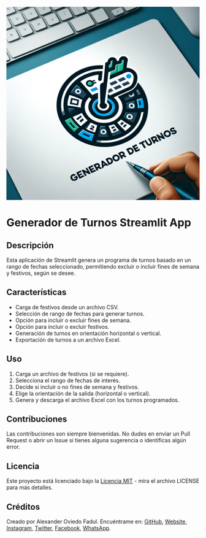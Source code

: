 ![Logo de Generador de Turnos](https://raw.githubusercontent.com/bladealex9848/TurnosFestivos/main/logo.png)

# Generador de Turnos Streamlit App

## Descripción
Esta aplicación de Streamlit genera un programa de turnos basado en un rango de fechas seleccionado,
permitiendo excluir o incluir fines de semana y festivos, según se desee.

## Características
- Carga de festivos desde un archivo CSV.
- Selección de rango de fechas para generar turnos.
- Opción para incluir o excluir fines de semana.
- Opción para incluir o excluir festivos.
- Generación de turnos en orientación horizontal o vertical.
- Exportación de turnos a un archivo Excel.

## Uso
1. Carga un archivo de festivos (si se requiere).
2. Selecciona el rango de fechas de interés.
3. Decide si incluir o no fines de semana y festivos.
4. Elige la orientación de la salida (horizontal o vertical).
5. Genera y descarga el archivo Excel con los turnos programados.

## Contribuciones

Las contribuciones son siempre bienvenidas. No dudes en enviar un Pull Request o abrir un Issue si tienes alguna sugerencia o identificas algún error.

## Licencia

Este proyecto está licenciado bajo la [Licencia MIT](LICENSE) - mira el archivo LICENSE para más detalles.

## Créditos

Creado por Alexander Oviedo Fadul. Encuéntrame en: [GitHub](https://github.com/bladealex9848), [Website](https://alexander.oviedo.isabellaea.com/), [Instagram](https://www.instagram.com/alexander.oviedo.fadul), [Twitter](https://twitter.com/alexanderofadul), [Facebook](https://www.facebook.com/alexanderof/), [WhatsApp](https://api.whatsapp.com/send?phone=573015930519&text=Hola%20!Quiero%20conversar%20contigo!%20).